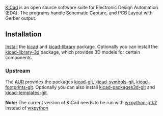 [KiCad](http://kicad-pcb.org/) is an open source software suite for Electronic Design Automation (EDA). The programs handle Schematic Capture, and PCB Layout with Gerber output.

## Installation

[Install](/index.php/Install "Install") the [kicad](https://www.archlinux.org/packages/?name=kicad) and [kicad-library](https://www.archlinux.org/packages/?name=kicad-library) package. Optionally you can install the [kicad-library-3d](https://www.archlinux.org/packages/?name=kicad-library-3d) package, which provides 3D models for certain components.

### Upstream

The [AUR](/index.php/AUR "AUR") provides the packages [kicad-git](https://aur.archlinux.org/packages/kicad-git/), [kicad-symbols-git](https://aur.archlinux.org/packages/kicad-symbols-git/), [kicad-footprints-git](https://aur.archlinux.org/packages/kicad-footprints-git/). Optionally you can also install [kicad-packages3d-git](https://aur.archlinux.org/packages/kicad-packages3d-git/) and [kicad-templates-git](https://aur.archlinux.org/packages/kicad-templates-git/).

**Note:** The current version of KiCad needs to be run with [wxpython-gtk2](https://aur.archlinux.org/packages/wxpython-gtk2/) instead of [wxpython](https://www.archlinux.org/packages/?name=wxpython)